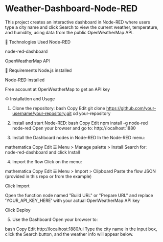 # Weather-Dashboard-Node-RED

This project creates an interactive dashboard in Node-RED where users type a city name and click Search to view the current weather, temperature, and humidity, using data from the public OpenWeatherMap API.

🚀 Technologies Used
Node-RED

node-red-dashboard

OpenWeatherMap API

🧰 Requirements
Node.js installed

Node-RED installed

Free account at OpenWeatherMap to get an API key

⚙️ Installation and Usage
1. Clone the repository:
bash
Copy
Edit
git clone https://github.com/your-username/your-repository.git
cd your-repository
2. Install and start Node-RED:
bash
Copy
Edit
npm install -g node-red
node-red
Open your browser and go to: http://localhost:1880

3. Install the Dashboard nodes in Node-RED
In the Node-RED menu:

mathematica
Copy
Edit
☰ Menu > Manage palette > Install
Search for: node-red-dashboard and click Install

4. Import the flow
Click on the menu:

mathematica
Copy
Edit
☰ Menu > Import > Clipboard
Paste the flow JSON (provided in this repo or from the example)

Click Import

Open the function node named "Build URL" or "Prepare URL" and replace 'YOUR_API_KEY_HERE' with your actual OpenWeatherMap API key

Click Deploy

5. Use the Dashboard
Open your browser to:

bash
Copy
Edit
http://localhost:1880/ui
Type the city name in the input box, click the Search button, and the weather info will appear below.
